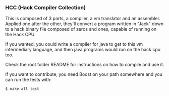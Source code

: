 ### HCC (Hack Compiler Collection) ###

This is composed of 3 parts, a compiler, a vm translator and an assembler. Applied one after the other, they'll convert a program written in "Jack" down to a hack binary file composed of zeros and ones, capable of running on the Hack CPU.

If you wanted, you could write a compiler for java to get to this vm intermediary language, and then java programs would run on the hack cpu too.

Check the root folder README for instructions on how to compile and use it.

If you want to contribute, you need Boost on your path somewhere and
you can run the tests with:
```bash
$ make all test
```
